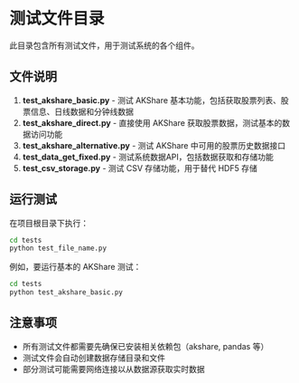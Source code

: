 # 测试文件目录

此目录包含所有测试文件，用于测试系统的各个组件。

## 文件说明

1. **test_akshare_basic.py** - 测试 AKShare 基本功能，包括获取股票列表、股票信息、日线数据和分钟线数据
2. **test_akshare_direct.py** - 直接使用 AKShare 获取股票数据，测试基本的数据访问功能
3. **test_akshare_alternative.py** - 测试 AKShare 中可用的股票历史数据接口
4. **test_data_get_fixed.py** - 测试系统数据API，包括数据获取和存储功能
5. **test_csv_storage.py** - 测试 CSV 存储功能，用于替代 HDF5 存储

## 运行测试

在项目根目录下执行：

```bash
cd tests
python test_file_name.py
```

例如，要运行基本的 AKShare 测试：

```bash
cd tests
python test_akshare_basic.py
```

## 注意事项

- 所有测试文件都需要先确保已安装相关依赖包（akshare, pandas 等）
- 测试文件会自动创建数据存储目录和文件
- 部分测试可能需要网络连接以从数据源获取实时数据 